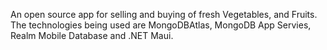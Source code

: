 An open source app for selling and buying of fresh Vegetables, and Fruits.
The technologies being used are MongoDBAtlas, MongoDB App Servies, Realm Mobile Database and .NET Maui.
